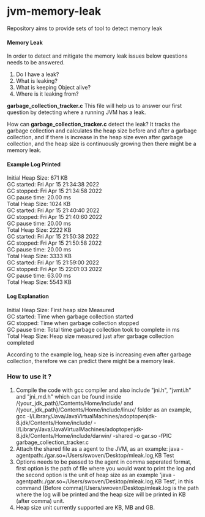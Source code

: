 # jvm-memory-leak
Repository aims to provide sets of tool to detect memory leak

#### Memory Leak
In order to detect and mitigate the memory leak issues below questions needs to be answered.

1. Do I have a leak?
2. What is leaking?
3. What is keeping Object alive?
4. Where is it leaking from?

**garbage_collection_tracker.c** This file will help us to answer our first question by detecting where a running JVM has a leak.

How can **garbage_collection_tracker.c** detect the leak? It tracks the garbage collection and calculates the heap size before and after a garbage collection, and if there is increase in the heap size even after garbage collection, and the heap size is continuously growing then there might be a memory leak.

#### Example Log Printed
Initial Heap Size: 671 KB <br>
GC started: Fri Apr 15 21:34:38 2022<br>
GC stopped: Fri Apr 15 21:34:58 2022<br>
GC pause time: 20.00 ms<br>
Total Heap Size: 1024 KB</br>
GC started: Fri Apr 15 21:40:40 2022<br>
GC stopped: Fri Apr 15 21:40:60 2022<br>
GC pause time: 20.00 ms<br>
Total Heap Size: 2222 KB</br>
GC started: Fri Apr 15 21:50:38 2022<br>
GC stopped: Fri Apr 15 21:50:58 2022<br>
GC pause time: 20.00 ms<br>
Total Heap Size: 3333 KB<br>
GC started: Fri Apr 15 21:59:00 2022<br>
GC stopped: Fri Apr 15 22:01:03 2022<br>
GC pause time: 63.00 ms<br>
Total Heap Size: 5543 KB<br>

#### Log Explanation
Initial Heap Size: First heap size Measured <br>
GC started: Time when garbage collection started <br>
GC stopped: Time when garbage collection stopped <br>
GC pause time: Total time garbage collection took to complete in ms<br>
Total Heap Size: Heap size measured just after garbage collection completed <br>

According to the example log, heap size is increasing even after garbage collection, therefore we can predict there might be a memory leak. <br>

### How to use it ?
1. Compile the code with gcc compiler and also include "jni.h", "jvmti.h" and "jni_md.h" which can be found inside /{your_jdk_path}/Contents/Home/include/ and /{your_jdk_path}/Contents/Home/include/linux/ folder as an example, gcc -I/Library/Java/JavaVirtualMachines/adoptopenjdk-8.jdk/Contents/Home/include/ -I/Library/Java/JavaVirtualMachines/adoptopenjdk-8.jdk/Contents/Home/include/darwin/ -shared -o gar.so -fPIC garbage_collection_tracker.c
2. Attach the shared file as a agent to the JVM, as an example: java -agentpath:./gar.so=/Users/swoven/Desktop/mleak.log,KB Test
3. Options needs to be passed to the agent in comma seperated format, first option is the path of file where you would want to print the log and the second option is the unit of heap size as an example 'java -agentpath:./gar.so=/Users/swoven/Desktop/mleak.log,KB Test', in this command (Before comma)/Users/swoven/Desktop/mleak.log is the path where the log will be printed and the heap size will be printed in KB (after comma) unit.
4. Heap size unit currently supported are KB, MB and GB.
